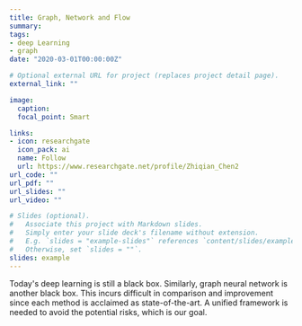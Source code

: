 ```yaml
---
title: Graph, Network and Flow
summary:
tags:
- deep Learning
- graph
date: "2020-03-01T00:00:00Z"

# Optional external URL for project (replaces project detail page).
external_link: ""

image:
  caption:
  focal_point: Smart

links:
- icon: researchgate
  icon_pack: ai
  name: Follow
  url: https://www.researchgate.net/profile/Zhiqian_Chen2
url_code: ""
url_pdf: ""
url_slides: ""
url_video: ""

# Slides (optional).
#   Associate this project with Markdown slides.
#   Simply enter your slide deck's filename without extension.
#   E.g. `slides = "example-slides"` references `content/slides/example-slides.md`.
#   Otherwise, set `slides = ""`.
slides: example
---
```

<!-- **[ with University of Taxes at Dallas, Rensselaer Polytechnic Institute ]** -->

Today's deep learning is still a black box. Similarly, graph neural network is another black box. This incurs difficult in comparison and improvement since each method is acclaimed as state-of-the-art. A unified framework is needed to avoid the potential risks, which is our goal.


